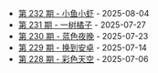 * [第 232 期 - 小鱼小虾](https://weekly.tw93.fun/posts/232-小鱼小虾) - 2025-08-04
* [第 231 期 - 一树橘子](https://weekly.tw93.fun/posts/231-一树橘子) - 2025-07-27
* [第 230 期 - 蓝色夜晚](https://weekly.tw93.fun/posts/230-蓝色夜晚) - 2025-07-23
* [第 229 期 - 换到安卓](https://weekly.tw93.fun/posts/229-换到安卓) - 2025-07-14
* [第 228 期 - 彩色天空](https://weekly.tw93.fun/posts/228-彩色天空) - 2025-07-06
